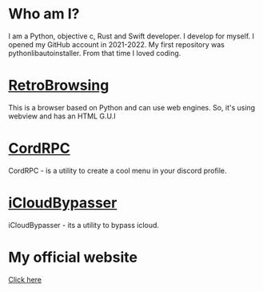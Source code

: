 # Who am I?
I am a Python, objective c, Rust and Swift developer. I develop for myself. I opened my GitHub account in 2021-2022. My first repository was pythonlibautoinstaller. From that time I loved coding.
# [RetroBrowsing](https://github.com/z3ven/RetroBrowsing)
This is a browser based on Python and can use web engines. So, it's using webview and has an HTML G.U.I
# [CordRPC](https://github.com/z3ven/CordRPC)
CordRPC - is a utility to create a cool menu in your discord profile.
# [iCloudBypasser](https://github.com/z3ven/icloud_bypasser/)
iCloudBypasser - its a utility to bypass icloud.
# My official website
[Click here](https://z3ven.github.io)
